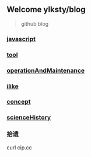 ## Welcome ylksty/blog
> github blog

### [javascript](./javascript/README.md)

### [tool](./tool/README.md)

### [operationAndMaintenance](./operationAndMaintenance/README.md)

### [ilike](./ilike/README.md)

### [concept](./concept/README.md)

### [scienceHistory](./other/scienceHistory.md)

### 拾遗
curl cip.cc